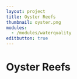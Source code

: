 ```yaml
---
layout: project
title: Oyster Reefs
thumbnail: oyster.png
modules:
  - /modules/waterquality
editbutton: true
---
```


# Oyster Reefs
